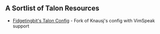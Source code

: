 ## A Sortlist of Talon Resources

* [Fidgetingbit's Talon Config](https://github.com/fidgetingbits/knausj_talon) - Fork of Knausj's config with VimSpeak support
